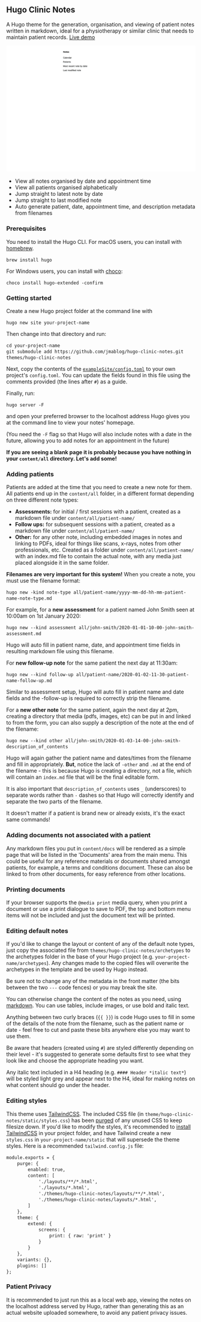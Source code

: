 ## Hugo Clinic Notes

A Hugo theme for the generation, organisation, and viewing of patient notes written in markdown, ideal for a physiotherapy or similar clinic that needs to maintain patient records. [Live demo](https://themes.gohugo.io/theme/hugo-clinic-notes/)

![](images/screenshot.png)

- View all notes organised by date and appointment time
- View all patients organised alphabetically
- Jump straight to latest note by date
- Jump straight to last modified note
- Auto generate patient, date, appointment time, and description metadata from filenames

### Prerequisites

You need to install the Hugo CLI. For macOS users, you can install with [homebrew](https://brew.sh/).
```
brew install hugo
```

For Windows users, you can install with [choco](https://chocolatey.org/):
```
choco install hugo-extended -confirm
```

### Getting started

Create a new Hugo project folder at the command line with 

```
hugo new site your-project-name
```

Then change into that directory and run:

```
cd your-project-name
git submodule add https://github.com/jmablog/hugo-clinic-notes.git themes/hugo-clinic-notes
```

Next, copy the contents of the [`exampleSite/config.toml`](https://github.com/jmablog/hugo-clinic-notes/blob/master/exampleSite/config.toml) to your own project's `config.toml`. You can update the fields found in this file using the comments provided (the lines after `#`) as a guide.

Finally, run:

```
hugo server -F 
```

and open your preferred browser to the localhost address Hugo gives you at the command line to view your notes' homepage.

(You need the `-F` flag so that Hugo will also include notes with a date in the future, allowing you to add notes for an appointment in the future)

**If you are seeing a blank page it is probably because you have nothing in your `content/all` directory. Let's add some!**

### Adding patients

Patients are added at the time that you need to create a new note for them. All patients end up in the `content/all` folder, in a different format depending on three different note types:

- **Assessments:** for initial / first sessions with a patient, created as a markdown file under `content/all/patient-name/`
- **Follow ups:** for subsequent sessions with a patient, created as a markdown file under `content/all/patient-name/`
- **Other:** for any other note, including embedded images in notes and linking to PDFs, ideal for things like scans, x-rays, notes from other professionals, etc. Created as a folder under `content/all/patient-name/` with an index.md file to contain the actual note, with any media just placed alongside it in the same folder.

**Filenames are very important for this system!** When you create a note, you must use the filename format:

```
hugo new -kind note-type all/patient-name/yyyy-mm-dd-hh-mm-patient-name-note-type.md
```

For example, for a **new assessment** for a patient named John Smith seen at 10:00am on 1st January 2020:

```
hugo new --kind assessment all/john-smith/2020-01-01-10-00-john-smith-assessment.md
```

Hugo will auto fill in patient name, date, and appointment time fields in resulting markdown file using this filename. 

For **new follow-up note** for the same patient the next day at 11:30am:

```
hugo new --kind follow-up all/patient-name/2020-01-02-11-30-patient-name-follow-up.md
```

Similar to assessment setup, Hugo will auto fill in patient name and date fields and the -follow-up is required to correctly strip the filename.

For a **new other note** for the same patient, again the next day at 2pm, creating a directory that media (pdfs, images, etc) can be put in and linked to from the form, you can also supply a description of the note at the end of the filename:

```
hugo new --kind other all/john-smith/2020-01-03-14-00-john-smith-description_of_contents
```

Hugo will again gather the patient name and dates/times from the filename and fill in appropriately. **But**, notice the lack of `-other` and `.md` at the end of the filename - this is because Hugo is creating a directory, not a file, which will contain an `index.md` file that will be the final editable form.

It is also important that `description_of_contents` uses `_` (underscores) to separate words rather than `-` dashes so that Hugo will correctly identify and separate the two parts of the filename.

It doesn't matter if a patient is brand new or already exists, it's the exact same commands!

### Adding documents not associated with a patient

Any markdown files you put in `content/docs` will be rendered as a simple page that will be listed in the 'Documents' area from the main menu. This could be useful for any reference materials or documents shared amongst patients, for example, a terms and conditions document. These can also be linked to from other documents, for easy reference from other locations.

### Printing documents

If your browser supports the `@media print` media query, when you print a document or use a print dialogue to save to PDF, the top and bottom menu items will not be included and just the document text will be printed.

### Editing default notes

If you'd like to change the layout or content of any of the default note types, just copy the associated file from `themes/hugo-clinic-notes/archetypes` to the archetypes folder in the base of your Hugo project (e.g. `your-project-name/archetypes`). Any changes made to the copied files will overwrite the archetypes in the template and be used by Hugo instead.

Be sure not to change any of the metadata in the front matter (the bits between the two `---` code fences) or you may break the site.

You can otherwise change the content of the notes as you need, using [markdown](https://www.markdownguide.org/). You can use tables, include images, or use bold and italic text.

Anything between two curly braces (`{{ }}`) is code Hugo uses to fill in some of the details of the note from the filename, such as the patient name or date - feel free to cut and paste these bits anywhere else you may want to use them.

Be aware that headers (created using `#`) are styled differently depending on their level - it's suggested to generate some defaults first to see what they look like and choose the appropriate heading you want. 

Any italic text included in a H4 heading (e.g. `#### Header *italic text*`) will be styled light grey and appear next to the H4, ideal for making notes on what content should go under the header.

### Editing styles

This theme uses [TailwindCSS](https://tailwindcss.com/). The included CSS file (in `theme/hugo-clinic-notes/static/styles.css`) has been [purged](https://tailwindcss.com/docs/controlling-file-size) of any unused CSS to keep filesize down. If you'd like to modify the styles, it's recommended to [install TailwindCSS](https://tailwindcss.com/docs/installation/#app) in your project folder, and have Tailwind create a new `styles.css` in `your-project-name/static` that will supersede the theme styles. Here is a recommended `tailwind.config.js` file:

```
module.exports = {
	purge: {
		enabled: true,
		content: [
            './layouts/**/*.html',
            './layouts/*.html',
            './themes/hugo-clinic-notes/layouts/**/*.html',
            './themes/hugo-clinic-notes/layouts/*.html',
        ]
	},
	theme: {
		extend: {
			screens: {
				print: { raw: 'print' }
			}
		}
	},
	variants: {},
	plugins: []
};
```

### Patient Privacy

It is recommended to just run this as a local web app, viewing the notes on the localhost address served by Hugo, rather than generating this as an actual website uploaded somewhere, to avoid any patient privacy issues.
